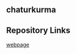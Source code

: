 ## chaturkurma

## Repository Links

[webpage](https://github.com/chaturkurma/chaturkurma/edit/master/README.md)



